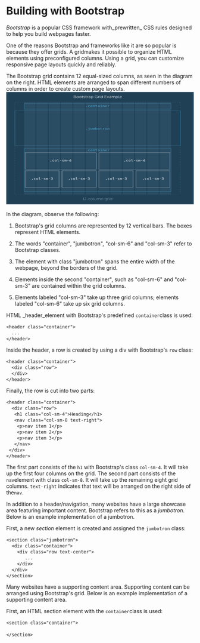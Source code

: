 # Building with Bootstrap

_Bootstrap_ is a popular CSS framework with_prewritten_ CSS rules designed to help you build webpages faster.

One of the reasons Bootstrap and frameworks like it are so popular is because they offer grids. A gridmakes it possible to organize HTML elements using preconfigured columns. Using a grid, you can customize responsive page layouts quickly and reliably.

The Bootstrap grid contains 12 equal-sized columns, as seen in the diagram on the right. HTML elements are arranged to span different numbers of columns in order to create custom page layouts.![](/jquery/bootstrap.png)

In the diagram, observe the following:

1. Bootstrap's grid columns are represented by 12 vertical bars. The boxes represent HTML elements.

2. The words "container", "jumbotron", "col-sm-6" and "col-sm-3" refer to Bootstrap classes.

3. The element with class "jumbotron" spans the entire width of the webpage, beyond the borders of the grid.

4. Elements inside the second "container", such as "col-sm-6" and "col-sm-3" are contained within the grid columns.

5. Elements labeled "col-sm-3" take up three grid columns; elements labeled "col-sm-6" take up six grid columns.


HTML \_header\_element with Bootstrap's predefined `container`class is used:

```
<header class="container">
  ...
</header>
```

Inside the header, a row is created by using a div with Bootstrap's `row` class:

```
<header class="container">
  <div class="row">
  </div> 
</header>
```

Finally, the row is cut into two parts:

```
<header class="container">
  <div class="row">
   <h1 class="col-sm-4">Heading</h1>
   <nav class="col-sm-8 text-right">
    <p>nav item 1</p>
    <p>nav item 2</p>
    <p>nav item 3</p>
   </nav> 
 </div>
</header>
```

The first part consists of the `h1` with Bootstrap's class `col-sm-4`. It will take up the first four columns on the grid. The second part consists of the `nav`element with class `col-sm-8`. It will take up the remaining eight grid columns. `text-right` indicates that text will be arranged on the right side of the`nav`.

In addition to a header\/navigation, many websites have a large showcase area featuring important content. Bootstrap refers to this as a _jumbotron_. Below is an example implementation of a jumbotron.

First, a new _section_ element is created and assigned the `jumbotron` class:

```
<section class="jumbotron">
  <div class="container">
    <div class="row text-center">
       ...
    </div>
  </div>
</section>
```



Many websites have a supporting content area. Supporting content can be arranged using Bootstrap's grid. Below is an example implementation of a supporting content area.

First, an HTML section element with the `container`class is used:

```
<section class="container">

</section>
```

